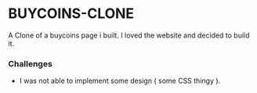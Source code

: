 # BUYCOINS-CLONE
A Clone of a buycoins page i built. I loved the website and decided to build it.

### Challenges
 - I was not able to implement some design ( some CSS thingy ).
 
